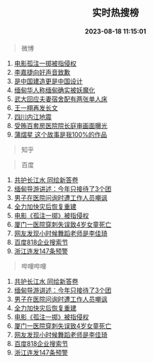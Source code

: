 <div align="center"><h2>实时热搜榜</h2><h4>2023-08-18 11:15:01</h4></div>

> 微博  

1. [电影孤注一掷被指侵权](https://s.weibo.com/weibo?q=%23%E7%94%B5%E5%BD%B1%E5%AD%A4%E6%B3%A8%E4%B8%80%E6%8E%B7%E8%A2%AB%E6%8C%87%E4%BE%B5%E6%9D%83%23&t=31&band_rank=1&Refer=top)<br />
2. [李嘉捷向好声音致歉](https://s.weibo.com/weibo?q=%E6%9D%8E%E5%98%89%E6%8D%B7%E5%90%91%E5%A5%BD%E5%A3%B0%E9%9F%B3%E8%87%B4%E6%AD%89&t=31&band_rank=2&Refer=top)<br />
3. [是中国建造更是中国设计](https://s.weibo.com/weibo?q=%23%E6%98%AF%E4%B8%AD%E5%9B%BD%E5%BB%BA%E9%80%A0%E6%9B%B4%E6%98%AF%E4%B8%AD%E5%9B%BD%E8%AE%BE%E8%AE%A1%23&t=31&band_rank=3&Refer=top)<br />
4. [缅甸华人称缅甸确实被妖魔化](https://s.weibo.com/weibo?q=%23%E7%BC%85%E7%94%B8%E5%8D%8E%E4%BA%BA%E7%A7%B0%E7%BC%85%E7%94%B8%E7%A1%AE%E5%AE%9E%E8%A2%AB%E5%A6%96%E9%AD%94%E5%8C%96%23&t=31&band_rank=4&Refer=top)<br />
5. [武大回应夫妻宿舍配有两张单人床](https://s.weibo.com/weibo?q=%23%E6%AD%A6%E5%A4%A7%E5%9B%9E%E5%BA%94%E5%A4%AB%E5%A6%BB%E5%AE%BF%E8%88%8D%E9%85%8D%E6%9C%89%E4%B8%A4%E5%BC%A0%E5%8D%95%E4%BA%BA%E5%BA%8A%23&t=31&band_rank=5&Refer=top)<br />
6. [王一栩再发长文](https://s.weibo.com/weibo?q=%23%E7%8E%8B%E4%B8%80%E6%A0%A9%E5%86%8D%E5%8F%91%E9%95%BF%E6%96%87%23&t=31&band_rank=6&Refer=top)<br />
7. [四川内江地震](https://s.weibo.com/weibo?q=%E5%9B%9B%E5%B7%9D%E5%86%85%E6%B1%9F%E5%9C%B0%E9%9C%87&t=31&band_rank=7&Refer=top)<br />
8. [受贿百套房医院院长庭审画面曝光](https://s.weibo.com/weibo?q=%23%E5%8F%97%E8%B4%BF%E7%99%BE%E5%A5%97%E6%88%BF%E5%8C%BB%E9%99%A2%E9%99%A2%E9%95%BF%E5%BA%AD%E5%AE%A1%E7%94%BB%E9%9D%A2%E6%9B%9D%E5%85%89%23&t=31&band_rank=8&Refer=top)<br />
9. [蒲熠星 这个故事是我100%的作品](https://s.weibo.com/weibo?q=%E8%92%B2%E7%86%A0%E6%98%9F%20%E8%BF%99%E4%B8%AA%E6%95%85%E4%BA%8B%E6%98%AF%E6%88%91100%25%E7%9A%84%E4%BD%9C%E5%93%81&t=31&band_rank=9&Refer=top)<br />

> 知乎  


> 百度  

1. [共护长江水 同绘新答卷](https://www.baidu.com/s?wd=%E5%85%B1%E6%8A%A4%E9%95%BF%E6%B1%9F%E6%B0%B4+%E5%90%8C%E7%BB%98%E6%96%B0%E7%AD%94%E5%8D%B7&sa=fyb_news&rsv_dl=fyb_news)<br />
2. [缅甸导游讲述：今年只接待了3个团](https://www.baidu.com/s?wd=%E7%BC%85%E7%94%B8%E5%AF%BC%E6%B8%B8%E8%AE%B2%E8%BF%B0%EF%BC%9A%E4%BB%8A%E5%B9%B4%E5%8F%AA%E6%8E%A5%E5%BE%85%E4%BA%863%E4%B8%AA%E5%9B%A2&sa=fyb_news&rsv_dl=fyb_news)<br />
3. [男子在医院问询时遭工作人员嘲讽](https://www.baidu.com/s?wd=%E7%94%B7%E5%AD%90%E5%9C%A8%E5%8C%BB%E9%99%A2%E9%97%AE%E8%AF%A2%E6%97%B6%E9%81%AD%E5%B7%A5%E4%BD%9C%E4%BA%BA%E5%91%98%E5%98%B2%E8%AE%BD&sa=fyb_news&rsv_dl=fyb_news)<br />
4. [全力加快灾后恢复重建](https://www.baidu.com/s?wd=%E5%85%A8%E5%8A%9B%E5%8A%A0%E5%BF%AB%E7%81%BE%E5%90%8E%E6%81%A2%E5%A4%8D%E9%87%8D%E5%BB%BA&sa=fyb_news&rsv_dl=fyb_news)<br />
5. [电影《孤注一掷》被指侵权](https://www.baidu.com/s?wd=%E7%94%B5%E5%BD%B1%E3%80%8A%E5%AD%A4%E6%B3%A8%E4%B8%80%E6%8E%B7%E3%80%8B%E8%A2%AB%E6%8C%87%E4%BE%B5%E6%9D%83&sa=fyb_news&rsv_dl=fyb_news)<br />
6. [厦门一医院穿刺失误致4岁女童死亡](https://www.baidu.com/s?wd=%E5%8E%A6%E9%97%A8%E4%B8%80%E5%8C%BB%E9%99%A2%E7%A9%BF%E5%88%BA%E5%A4%B1%E8%AF%AF%E8%87%B44%E5%B2%81%E5%A5%B3%E7%AB%A5%E6%AD%BB%E4%BA%A1&sa=fyb_news&rsv_dl=fyb_news)<br />
7. [网友发现小时候舞蹈老师是李佳琦](https://www.baidu.com/s?wd=%E7%BD%91%E5%8F%8B%E5%8F%91%E7%8E%B0%E5%B0%8F%E6%97%B6%E5%80%99%E8%88%9E%E8%B9%88%E8%80%81%E5%B8%88%E6%98%AF%E6%9D%8E%E4%BD%B3%E7%90%A6&sa=fyb_news&rsv_dl=fyb_news)<br />
8. [百度818企业搜索节](https://www.baidu.com/s?wd=%E7%99%BE%E5%BA%A6%E8%90%A5%E9%94%80&sa=fyb_news&rsv_dl=fyb_news)<br />
9. [浙江连发147条预警](https://www.baidu.com/s?wd=%E6%B5%99%E6%B1%9F%E8%BF%9E%E5%8F%91147%E6%9D%A1%E9%A2%84%E8%AD%A6&sa=fyb_news&rsv_dl=fyb_news)<br />

> 哔哩哔哩  

1. [共护长江水 同绘新答卷](https://www.baidu.com/s?wd=%E5%85%B1%E6%8A%A4%E9%95%BF%E6%B1%9F%E6%B0%B4+%E5%90%8C%E7%BB%98%E6%96%B0%E7%AD%94%E5%8D%B7&sa=fyb_news&rsv_dl=fyb_news)<br />
2. [缅甸导游讲述：今年只接待了3个团](https://www.baidu.com/s?wd=%E7%BC%85%E7%94%B8%E5%AF%BC%E6%B8%B8%E8%AE%B2%E8%BF%B0%EF%BC%9A%E4%BB%8A%E5%B9%B4%E5%8F%AA%E6%8E%A5%E5%BE%85%E4%BA%863%E4%B8%AA%E5%9B%A2&sa=fyb_news&rsv_dl=fyb_news)<br />
3. [男子在医院问询时遭工作人员嘲讽](https://www.baidu.com/s?wd=%E7%94%B7%E5%AD%90%E5%9C%A8%E5%8C%BB%E9%99%A2%E9%97%AE%E8%AF%A2%E6%97%B6%E9%81%AD%E5%B7%A5%E4%BD%9C%E4%BA%BA%E5%91%98%E5%98%B2%E8%AE%BD&sa=fyb_news&rsv_dl=fyb_news)<br />
4. [全力加快灾后恢复重建](https://www.baidu.com/s?wd=%E5%85%A8%E5%8A%9B%E5%8A%A0%E5%BF%AB%E7%81%BE%E5%90%8E%E6%81%A2%E5%A4%8D%E9%87%8D%E5%BB%BA&sa=fyb_news&rsv_dl=fyb_news)<br />
5. [电影《孤注一掷》被指侵权](https://www.baidu.com/s?wd=%E7%94%B5%E5%BD%B1%E3%80%8A%E5%AD%A4%E6%B3%A8%E4%B8%80%E6%8E%B7%E3%80%8B%E8%A2%AB%E6%8C%87%E4%BE%B5%E6%9D%83&sa=fyb_news&rsv_dl=fyb_news)<br />
6. [厦门一医院穿刺失误致4岁女童死亡](https://www.baidu.com/s?wd=%E5%8E%A6%E9%97%A8%E4%B8%80%E5%8C%BB%E9%99%A2%E7%A9%BF%E5%88%BA%E5%A4%B1%E8%AF%AF%E8%87%B44%E5%B2%81%E5%A5%B3%E7%AB%A5%E6%AD%BB%E4%BA%A1&sa=fyb_news&rsv_dl=fyb_news)<br />
7. [网友发现小时候舞蹈老师是李佳琦](https://www.baidu.com/s?wd=%E7%BD%91%E5%8F%8B%E5%8F%91%E7%8E%B0%E5%B0%8F%E6%97%B6%E5%80%99%E8%88%9E%E8%B9%88%E8%80%81%E5%B8%88%E6%98%AF%E6%9D%8E%E4%BD%B3%E7%90%A6&sa=fyb_news&rsv_dl=fyb_news)<br />
8. [百度818企业搜索节](https://www.baidu.com/s?wd=%E7%99%BE%E5%BA%A6%E8%90%A5%E9%94%80&sa=fyb_news&rsv_dl=fyb_news)<br />
9. [浙江连发147条预警](https://www.baidu.com/s?wd=%E6%B5%99%E6%B1%9F%E8%BF%9E%E5%8F%91147%E6%9D%A1%E9%A2%84%E8%AD%A6&sa=fyb_news&rsv_dl=fyb_news)<br />
